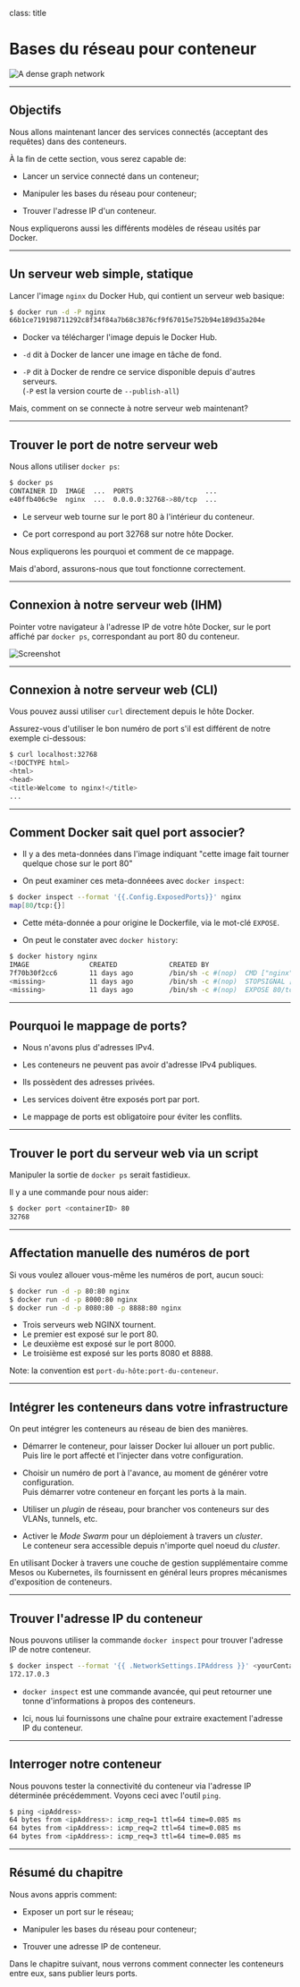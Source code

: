 
class: title

# Bases du réseau pour conteneur

![A dense graph network](images/title-container-networking-basics.jpg)

---

## Objectifs

Nous allons maintenant lancer des services connectés (acceptant des requêtes) dans des conteneurs.

À la fin de cette section, vous serez capable de:

* Lancer un service connecté dans un conteneur;

* Manipuler les bases du réseau pour conteneur;

* Trouver l'adresse IP d'un conteneur.

Nous expliquerons aussi les différents modèles de réseau usités par Docker.

---

## Un serveur web simple, statique

Lancer l'image `nginx` du Docker Hub, qui contient un serveur web basique:

```bash
$ docker run -d -P nginx
66b1ce719198711292c8f34f84a7b68c3876cf9f67015e752b94e189d35a204e
```

* Docker va télécharger l'image depuis le Docker Hub.

* `-d` dit à Docker de lancer une image en tâche de fond.

* `-P` dit à Docker de rendre ce service disponible depuis d'autres serveurs.
  <br/>(`-P` est la version courte de `--publish-all`)

Mais, comment on se connecte à notre serveur web maintenant?

---

## Trouver le port de notre serveur web

Nous allons utiliser `docker ps`:

```bash
$ docker ps
CONTAINER ID  IMAGE  ...  PORTS                  ...
e40ffb406c9e  nginx  ...  0.0.0.0:32768->80/tcp  ...
```

* Le serveur web tourne sur le port 80 à l'intérieur du conteneur.

* Ce port correspond au port 32768 sur notre hôte Docker.

Nous expliquerons les pourquoi et comment de ce mappage.

Mais d'abord, assurons-nous que tout fonctionne correctement.

---

## Connexion à notre serveur web (IHM)

Pointer votre navigateur à l'adresse IP de votre hôte Docker, sur le port
affiché par `docker ps`, correspondant au port 80 du conteneur.

![Screenshot](images/welcome-to-nginx.png)

---

## Connexion à notre serveur web (CLI)

Vous pouvez aussi utiliser `curl` directement depuis le hôte Docker.

Assurez-vous d'utiliser le bon numéro de port s'il est différent
de notre exemple ci-dessous:

```bash
$ curl localhost:32768
<!DOCTYPE html>
<html>
<head>
<title>Welcome to nginx!</title>
...
```

---

## Comment Docker sait quel port associer?

* Il y a des meta-données dans l'image indiquant "cette image fait tourner quelque chose sur le port 80"

* On peut examiner ces meta-donnéees avec `docker inspect`:

```bash
$ docker inspect --format '{{.Config.ExposedPorts}}' nginx
map[80/tcp:{}]
```

* Cette méta-donnée a pour origine le Dockerfile, via le mot-clé `EXPOSE`.

* On peut le constater avec `docker history`:

```bash
$ docker history nginx
IMAGE               CREATED             CREATED BY
7f70b30f2cc6        11 days ago         /bin/sh -c #(nop)  CMD ["nginx" "-g" "…
<missing>           11 days ago         /bin/sh -c #(nop)  STOPSIGNAL [SIGTERM]
<missing>           11 days ago         /bin/sh -c #(nop)  EXPOSE 80/tcp
```

---

## Pourquoi le mappage de ports?

* Nous n'avons plus d'adresses IPv4.

* Les conteneurs ne peuvent pas avoir d'adresse IPv4 publiques.

* Ils possèdent des adresses privées.

* Les services doivent être exposés port par port.

* Le mappage de ports est obligatoire pour éviter les conflits.

---

## Trouver le port du serveur web via un script

Manipuler la sortie de `docker ps` serait fastidieux.

Il y a une commande pour nous aider:

```bash
$ docker port <containerID> 80
32768
```

---

## Affectation manuelle des numéros de port

Si vous voulez allouer vous-même les numéros de port, aucun souci:

```bash
$ docker run -d -p 80:80 nginx
$ docker run -d -p 8000:80 nginx
$ docker run -d -p 8080:80 -p 8888:80 nginx
```

* Trois serveurs web NGINX tournent.
* Le premier est exposé sur le port 80.
* Le deuxième est exposé sur le port 8000.
* Le troisième est exposé sur les ports 8080 et 8888.

Note: la convention est `port-du-hôte:port-du-conteneur`.

---

## Intégrer les conteneurs dans votre infrastructure

On peut intégrer les conteneurs au réseau de bien des manières.

* Démarrer le conteneur, pour laisser Docker lui allouer un port public.
  <br/>Puis lire le port affecté et l'injecter dans votre configuration.

* Choisir un numéro de port à l'avance, au moment de générer votre configuration.
  <br/>Puis démarrer votre conteneur en forçant les ports à la main.

* Utiliser un _plugin_ de réseau, pour brancher vos conteneurs sur des VLANs, tunnels, etc.

* Activer le *Mode Swarm* pour un déploiement à travers un _cluster_.
  <br/>Le conteneur sera accessible depuis n'importe quel noeud du _cluster_.

En utilisant Docker à travers une couche de gestion supplémentaire comme Mesos ou Kubernetes, ils fournissent en général leurs propres mécanismes d'exposition de conteneurs.

---

## Trouver l'adresse IP du conteneur

Nous pouvons utiliser la commande `docker inspect` pour trouver l'adresse IP
de notre conteneur.

```bash
$ docker inspect --format '{{ .NetworkSettings.IPAddress }}' <yourContainerID>
172.17.0.3
```

* `docker inspect` est une commande avancée, qui peut retourner une tonne
d'informations à propos des conteneurs.

* Ici, nous lui fournissons une chaîne pour extraire exactement l'adresse IP
du conteneur.

---

## Interroger notre conteneur

Nous pouvons tester la connectivité du conteneur via l'adresse IP
déterminée précédemment. Voyons ceci avec l'outil `ping`.

```bash
$ ping <ipAddress>
64 bytes from <ipAddress>: icmp_req=1 ttl=64 time=0.085 ms
64 bytes from <ipAddress>: icmp_req=2 ttl=64 time=0.085 ms
64 bytes from <ipAddress>: icmp_req=3 ttl=64 time=0.085 ms
```

---

## Résumé du chapitre

Nous avons appris comment:

* Exposer un port sur le réseau;

* Manipuler les bases du réseau pour conteneur;

* Trouver une adresse IP de conteneur.

Dans le chapitre suivant, nous verrons comment connecter
les conteneurs entre eux, sans publier leurs ports.
